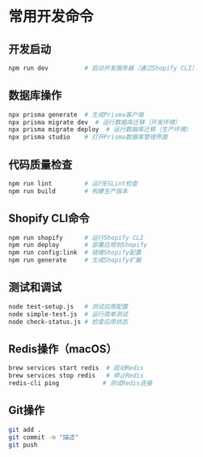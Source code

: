 # 常用开发命令

## 开发启动
```bash
npm run dev          # 启动开发服务器（通过Shopify CLI）
```

## 数据库操作
```bash
npx prisma generate  # 生成Prisma客户端
npx prisma migrate dev  # 运行数据库迁移（开发环境）
npx prisma migrate deploy  # 运行数据库迁移（生产环境）
npx prisma studio    # 打开Prisma数据库管理界面
```

## 代码质量检查
```bash
npm run lint         # 运行ESLint检查
npm run build        # 构建生产版本
```

## Shopify CLI命令
```bash
npm run shopify      # 运行Shopify CLI
npm run deploy       # 部署应用到Shopify
npm run config:link  # 链接Shopify配置
npm run generate     # 生成Shopify扩展
```

## 测试和调试
```bash
node test-setup.js   # 测试应用配置
node simple-test.js  # 运行简单测试
node check-status.js # 检查应用状态
```

## Redis操作（macOS）
```bash
brew services start redis  # 启动Redis
brew services stop redis   # 停止Redis
redis-cli ping            # 测试Redis连接
```

## Git操作
```bash
git add .
git commit -m "描述"
git push
```